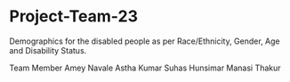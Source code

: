 # Project-Team-23
Demographics for the disabled people as per Race/Ethnicity, Gender, Age and Disability Status.


Team Member
Amey Navale
Astha Kumar
Suhas Hunsimar
Manasi Thakur
